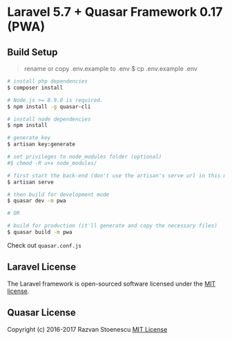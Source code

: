 # Laravel 5.7 + Quasar Framework 0.17 (PWA)

## Build Setup
> rename or copy  .env.example to .env
$ cp .env.example .env

``` bash
# install php dependencies
$ composer install

# Node.js >= 8.9.0 is required.
$ npm install -g quasar-cli

# install node dependencies
$ npm install

# generate key
$ artisan key:generate

# set privileges to node_modules folder (optional)
#$ chmod -R u+x node_modules/

# first start the back-end (don't use the artisan's serve url in this mode)
$ artisan serve

# then build for development mode
$ quasar dev -m pwa

# OR

# build for production (it'll generate and copy the necessary files)
$ quasar build -m pwa
```

Check out `quasar.conf.js`

## Laravel License
The Laravel framework is open-sourced software licensed under the [MIT license](http://opensource.org/licenses/MIT).

## Quasar License
Copyright (c) 2016-2017 Razvan Stoenescu
[MIT License](http://en.wikipedia.org/wiki/MIT_License)
